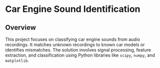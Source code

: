 # Car Engine Sound Identification

## Overview
This project focuses on classifying car engine sounds from audio recordings. It matches unknown recordings to known car models or identifies mismatches. The solution involves signal processing, feature extraction, and classification using Python libraries like `scipy`, `numpy`, and `matplotlib`.
